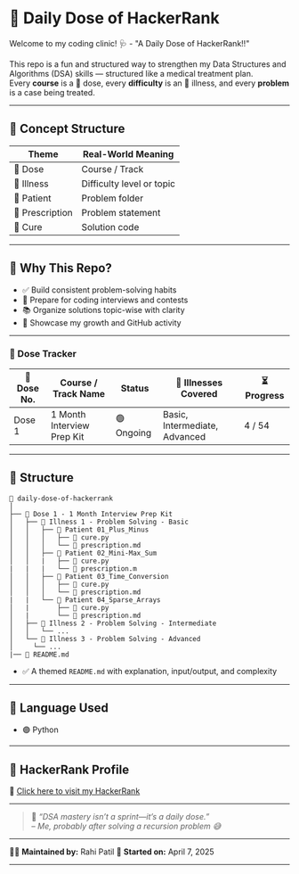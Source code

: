 # 💊 Daily Dose of HackerRank

Welcome to my coding clinic! 🩺 - "A Daily Dose of HackerRank!!"

This repo is a fun and structured way to strengthen my Data Structures and Algorithms (DSA) skills — structured like a medical treatment plan.  
Every **course** is a 💊 dose, every **difficulty** is an 🦠 illness, and every **problem** is a case being treated.

---

## 🧪 Concept Structure

| Theme            | Real-World Meaning         |
|------------------|----------------------------|
| 💊 Dose          | Course / Track             |
| 🦠 Illness       | Difficulty level or topic  | 
| 👤 Patient       | Problem folder             |
| 📜 Prescription  | Problem statement          |
| 💉 Cure          | Solution code              | 

---

## 🧠 Why This Repo?

- ✅ Build consistent problem-solving habits
- 🚀 Prepare for coding interviews and contests
- 📚 Organize solutions topic-wise with clarity
- 💼 Showcase my growth and GitHub activity

---

### 💊 Dose Tracker

| 💊 Dose No. | Course / Track Name              | Status     | 🦠 Illnesses Covered           | ⏳ Progress |
|------------|----------------------------------|------------|-------------------------------|-------------|
| Dose 1     | 1 Month Interview Prep Kit       | 🟢 Ongoing | Basic, Intermediate, Advanced | 4 / 54       |


---

## 🧬 Structure

```
📁 daily-dose-of-hackerrank
│
├── 💊 Dose 1 - 1 Month Interview Prep Kit
│   ├── 🦠 Illness 1 - Problem Solving - Basic
│   │   ├── 👤 Patient 01_Plus_Minus
│   │   │   ├── 💉 cure.py
│   │   │   └── 📜 prescription.md
│   │   ├── 👤 Patient 02_Mini-Max_Sum
│   │   |   ├── 💉 cure.py
|   |   |   └── 📜 prescription.m
│   │   ├── 👤 Patient 03_Time_Conversion
│   │   │   ├── 💉 cure.py
│   │   │   └── 📜 prescription.md
|   |   └── 👤 Patient 04_Sparse_Arrays
│   |       ├── 💉 cure.py
│   |       └── 📜 prescription.md
│   ├── 🦠 Illness 2 - Problem Solving - Intermediate
│   │   └── ...
│   └── 🦠 Illness 3 - Problem Solving - Advanced
│     └── ...
|── 📘 README.md

```


- ✅ A themed `README.md` with explanation, input/output, and complexity

---

## 💬 Language Used

- 🟣 Python 

---

## 🔗 HackerRank Profile

📌 [Click here to visit my HackerRank](https://www.hackerrank.com/rahi_patil)

---

> 📍 _“DSA mastery isn’t a sprint—it’s a daily dose.”_  
> – *Me, probably after solving a recursion problem 😅*

---

👩‍💻 **Maintained by:** Rahi Patil 
📅 **Started on:** April 7, 2025  

---


